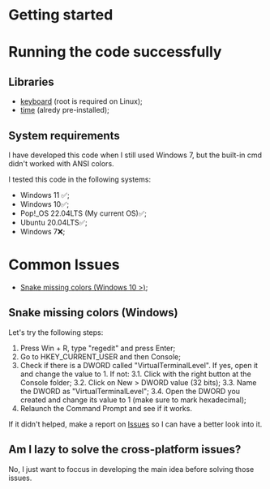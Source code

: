 # Getting started

# Running the code successfully
## Libraries
- [keyboard](https://pypi.org/project/keyboard/) (root is required on Linux);
- [time](https://docs.python.org/3/library/time.html) (alredy pre-installed);

## System requirements
I have developed this code when I still used Windows 7, but the built-in cmd didn't worked with ANSI colors.

I tested this code in the following systems:
* Windows 11 ✅;
* Windows 10✅;
* Pop!_OS 22.04LTS (My current OS)✅;
* Ubuntu 20.04LTS✅;
* Windows 7❌;

# Common Issues
* [Snake missing colors (Windows 10 >)](#snake-missing-colors-windows);

## Snake missing colors (Windows)
Let's try the following steps:
1. Press Win + R, type "regedit" and press Enter;
2. Go to HKEY_CURRENT_USER and then Console;
3. Check if there is a DWORD called "VirtualTerminalLevel". If yes, open it and change the value to 1. If not:
   3.1. Click with the right button at the Console folder;
   3.2. Click on New > DWORD value (32 bits);
   3.3. Name the DWORD as "VirtualTerminalLevel";
   3.4. Open the DWORD you created and change its value to 1 (make sure to mark hexadecimal);
4. Relaunch the Command Prompt and see if it works.

If it didn't helped, make a report on [Issues](https://github.com/gabrielsclima/rainbow-snake-v2/issues) so I can have a better look into it.

## Am I lazy to solve the cross-platform issues?
No, I just want to foccus in developing the main idea before solving those issues.
  
